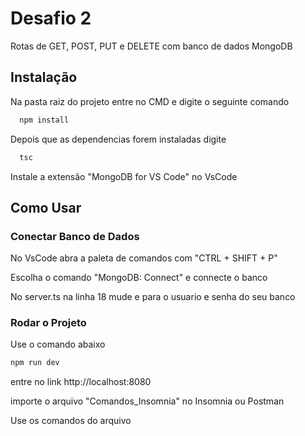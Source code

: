 # Desafio 2

Rotas de GET, POST, PUT e DELETE com banco de dados MongoDB

## Instalação

Na pasta raiz do projeto entre no CMD e digite o seguinte comando

```bash
  npm install
```

Depois que as dependencias forem instaladas digite

```bash
  tsc
```

Instale a extensão "MongoDB for VS Code" no VsCode
    
## Como Usar
### Conectar Banco de Dados
No VsCode abra a paleta de comandos com "CTRL + SHIFT + P"

Escolha o comando "MongoDB: Connect" e connecte o banco

No server.ts na linha 18 mude <Usuario> e <Senha> para o usuario e senha do seu banco

### Rodar o Projeto
Use o comando abaixo

```bash
npm run dev
```
entre no link http://localhost:8080

importe o arquivo "Comandos_Insomnia" no Insomnia ou Postman

Use os comandos do arquivo

